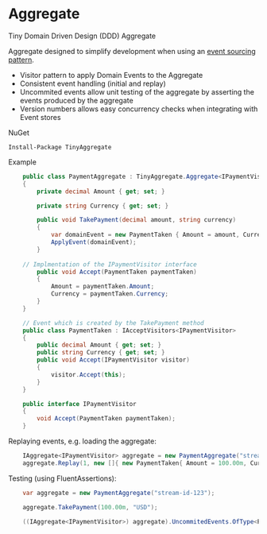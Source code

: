 # Aggregate
Tiny Domain Driven Design (DDD) Aggregate

Aggregate designed to simplify development when using an [event sourcing pattern](https://martinfowler.com/eaaDev/EventSourcing.html).

* Visitor pattern to apply Domain Events to the Aggregate
* Consistent event handling (initial and replay)
* Uncommited events allow unit testing of the aggregate by asserting the events produced by the aggregate
* Version numbers allows easy concurrency checks when integrating with Event stores

NuGet
```
Install-Package TinyAggregate
```

Example
```c#
    public class PaymentAggregate : TinyAggregate.Aggregate<IPaymentVisitor>, IPaymentVisitor
    {
        private decimal Amount { get; set; }

        private string Currency { get; set; }

        public void TakePayment(decimal amount, string currency)
        {
            var domainEvent = new PaymentTaken { Amount = amount, Currency = currency };
            ApplyEvent(domainEvent);
        }
        
	// Implmentation of the IPaymentVisitor interface
        public void Accept(PaymentTaken paymentTaken)
        {
            Amount = paymentTaken.Amount;
            Currency = paymentTaken.Currency;
        }
    }

    // Event which is created by the TakePayment method
    public class PaymentTaken : IAcceptVisitors<IPaymentVisitor>
    {
        public decimal Amount { get; set; }
        public string Currency { get; set; }
        public void Accept(IPaymentVisitor visitor)
        {
            visitor.Accept(this);
        }
    }

    public interface IPaymentVisitor
    {
        void Accept(PaymentTaken paymentTaken);
    }

```

Replaying events, e.g. loading the aggregate:
```c#
    IAggregate<IPaymentVisitor> aggregate = new PaymentAggregate("stream-id-123");
    aggregate.Replay(1, new []{ new PaymentTaken{ Amount = 100.00m, Currency  = "USD" } });
```

Testing (using FluentAssertions):
```c#
    var aggregate = new PaymentAggregate("stream-id-123");

    aggregate.TakePayment(100.00m, "USD");

    ((IAggregate<IPaymentVisitor>) aggregate).UncommitedEvents.OfType<PaymentTaken>().Count().Should().Be(1);
```

